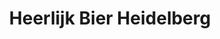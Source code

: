 ---
title: "Heerlijk Bier Heidelberg"
url: /heidelberg/heerlijk-bier-heidelberg/
shop: Lebensmittel
---